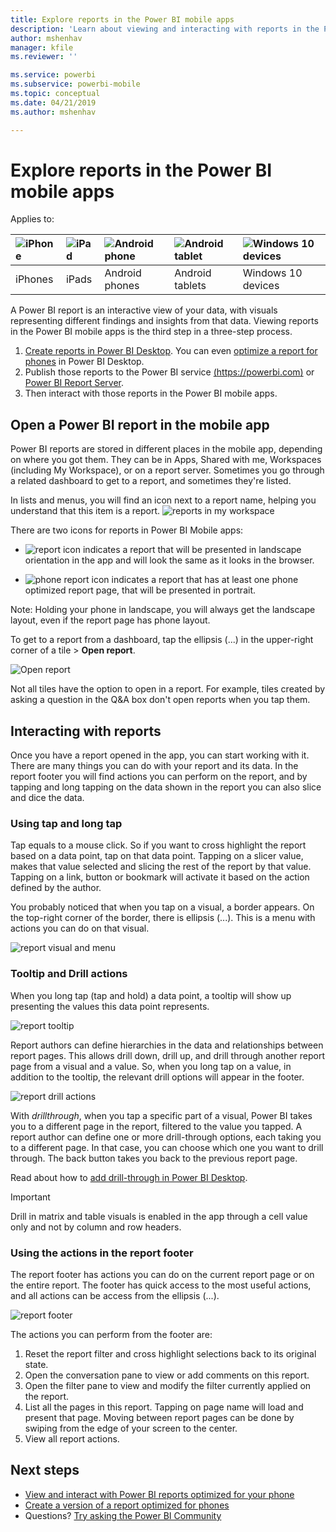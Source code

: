 ```yaml
---
title: Explore reports in the Power BI mobile apps
description: 'Learn about viewing and interacting with reports in the Power BI mobile apps on your phone or tablet. You create reports in the Power BI service or Power BI Desktop, then interact with them in the mobile apps.'
author: mshenhav
manager: kfile
ms.reviewer: ''

ms.service: powerbi
ms.subservice: powerbi-mobile
ms.topic: conceptual
ms.date: 04/21/2019
ms.author: mshenhav

---
```

# Explore reports in the Power BI mobile apps
Applies to:

| ![iPhone](././media/mobile-reports-in-the-mobile-apps/ios-logo-40-px.png) | ![iPad](././media/mobile-reports-in-the-mobile-apps/ios-logo-40-px.png) | ![Android phone](././media/mobile-reports-in-the-mobile-apps/android-logo-40-px.png) | ![Android tablet](././media/mobile-reports-in-the-mobile-apps/android-logo-40-px.png) | ![Windows 10 devices](./media/mobile-reports-in-the-mobile-apps/win-10-logo-40-px.png) |
|:--- |:--- |:--- |:--- |:--- |
| iPhones |iPads |Android phones |Android tablets |Windows 10 devices |

A Power BI report is an interactive view of your data, with visuals representing different findings and insights from that data. Viewing reports in the Power BI mobile apps is the third step in a three-step process.

1. [Create reports in Power BI Desktop](../../desktop-report-view.md). You can even [optimize a report for phones](mobile-apps-view-phone-report.md) in Power BI Desktop. 
2. Publish those reports to the Power BI service [(https://powerbi.com)](https://powerbi.com) or [Power BI Report Server](../../report-server/get-started.md).  
3. Then interact with those reports in the Power BI mobile apps.

## Open a Power BI report in the mobile app
Power BI reports are stored in different places in the mobile app, depending on where you got them. They can be in Apps, Shared with me, Workspaces (including My Workspace), or on a report server. Sometimes you go through a related dashboard to get to a report, and sometimes they're listed.

In lists and menus, you will find an icon next to a report name, helping you understand that this item is a report. 
![reports in my workspace](./media/mobile-reports-in-the-mobile-apps/reports-my-workspace.png) 

There are two icons for reports in Power BI Mobile apps:

* ![report icon](./media/mobile-reports-in-the-mobile-apps/report-default-icon.png) indicates a report that will be presented in landscape orientation in the app and will look the same as it looks in the browser.

* ![phone report icon](./media/mobile-reports-in-the-mobile-apps/report-phone-icon.png) indicates a report that has at least one phone optimized report page, that will be presented in portrait. 

Note: Holding your phone in landscape, you will always get the landscape layout, even if the report page has phone layout. 

To get to a report from a dashboard, tap the ellipsis (...) in the upper-right corner of a tile > **Open report**.
  
  ![Open report](./media/mobile-reports-in-the-mobile-apps/power-bi-android-open-report-tile.png)
  
  Not all tiles have the option to open in a report. For example, tiles created by asking a question in the Q&A box don't open reports when you tap them. 
  
## Interacting with reports
Once you have a report opened in the app, you can start working with it. There are many things you can do with your report and its data. In the report footer you will find actions you can perform on the report, and by tapping and long tapping on the data shown in the report you can also slice and dice the data.

### Using tap and long tap
Tap equals to a mouse click. So if you want to cross highlight the report based on a data point, tap on that data point.
Tapping on a slicer value, makes that value selected and slicing the rest of the report by that value. 
Tapping on a link, button or bookmark will activate it based on the action defined by the author.

You probably noticed that when you tap on a visual, a border appears. On the top-right corner of the border, there is ellipsis (...). This is a menu with actions you can do on that visual.

![report visual and menu](./media/mobile-reports-in-the-mobile-apps/report-visual-menu.png)

### Tooltip and Drill actions

When you long tap (tap and hold) a data point, a tooltip will show up presenting the values this data point represents. 

![report tooltip](./media/mobile-reports-in-the-mobile-apps/report-tooltip.png)

Report authors can define hierarchies in the data and relationships between report pages. This allows drill down, drill up, and drill through another report page from a visual and a value. So, when you long tap on a value, in addition to the tooltip, the relevant drill options will appear in the footer. 

![report drill actions](./media/mobile-reports-in-the-mobile-apps/report-drill-actions.png)

With *drillthrough*, when you tap a specific part of a visual, Power BI takes you to a different page in the report, filtered to the value you tapped.  A report author can define one or more drill-through options, each taking you to a different page. In that case, you can choose which one you want to drill through. The back button takes you back to the previous report page.

Read about how to [add drill-through in Power BI Desktop](../../desktop-drillthrough.md).
   
   > [!IMPORTANT]
   > Drill in matrix and table visuals is enabled in the app through a cell value only and not by column and row headers.
   
   
   
### Using the actions in the report footer
The report footer has actions you can do on the current report page or on the entire report. The footer has quick access to the most useful actions, and all actions can be access from the ellipsis (...).

![report footer](./media/mobile-reports-in-the-mobile-apps/report-footer.png)

The actions you can perform from the footer are:
1) Reset the report filter and cross highlight selections back to its original state.
2) Open the conversation pane to view or add comments on this report.
3) Open the filter pane to view and modify the filter currently applied on the report.
4) List all the pages in this report. Tapping on page name will load and present that page.
Moving between report pages can be done by swiping from the edge of your screen to the center.
5) View all report actions.


## Next steps
* [View and interact with Power BI reports optimized for your phone](mobile-apps-view-phone-report.md)
* [Create a version of a report optimized for phones](../../desktop-create-phone-report.md)
* Questions? [Try asking the Power BI Community](http://community.powerbi.com/)

